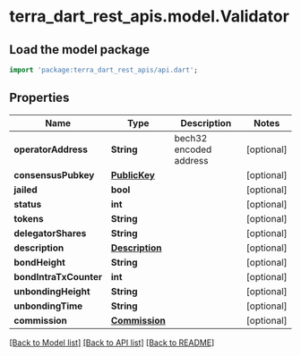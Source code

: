# terra_dart_rest_apis.model.Validator

## Load the model package
```dart
import 'package:terra_dart_rest_apis/api.dart';
```

## Properties
Name | Type | Description | Notes
------------ | ------------- | ------------- | -------------
**operatorAddress** | **String** | bech32 encoded address | [optional] 
**consensusPubkey** | [**PublicKey**](PublicKey.md) |  | [optional] 
**jailed** | **bool** |  | [optional] 
**status** | **int** |  | [optional] 
**tokens** | **String** |  | [optional] 
**delegatorShares** | **String** |  | [optional] 
**description** | [**Description**](Description.md) |  | [optional] 
**bondHeight** | **String** |  | [optional] 
**bondIntraTxCounter** | **int** |  | [optional] 
**unbondingHeight** | **String** |  | [optional] 
**unbondingTime** | **String** |  | [optional] 
**commission** | [**Commission**](Commission.md) |  | [optional] 

[[Back to Model list]](../README.md#documentation-for-models) [[Back to API list]](../README.md#documentation-for-api-endpoints) [[Back to README]](../README.md)



